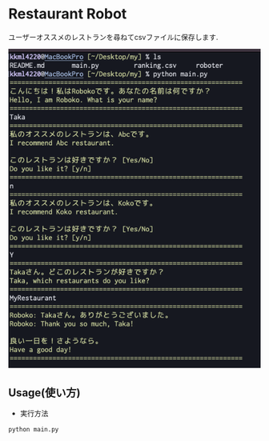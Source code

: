 # Restaurant Robot

ユーザーオススメのレストランを尋ねてcsvファイルに保存します.

![demo](./images/demo.png)

## Usage(使い方)

- 実行方法

```bash
python main.py
```


